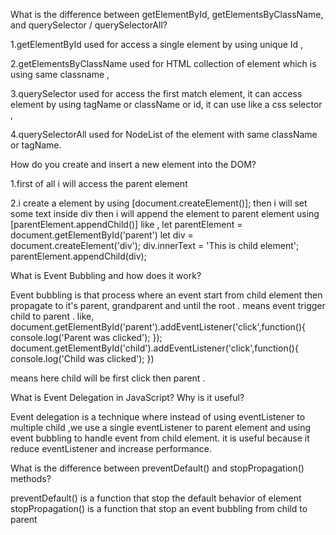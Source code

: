 What is the difference between getElementById, getElementsByClassName, and querySelector / querySelectorAll?

  1.getElementById used for access a single element by using unique Id ,
  
  2.getElementsByClassName used for HTML collection of element which is using same classname ,
  
  3.querySelector used for access the first match element, it can access element by using tagName or className or id, it can use like a css selector ,
 
  4.querySelectorAll used for NodeList of the element with same className or tagName.

How do you create and insert a new element into the DOM?
  
  1.first of all i will access the parent element 
        
  2.i create a element by using [document.createElement()];
   then i will set some text inside div then i will append the element to parent element using [parentElement.appendChild()]
            like , 
            let parentElement = document.getElementById('parent')
            let div = document.createElement('div');
            div.innerText = 'This is child element';
            parentElement.appendChild(div);

What is Event Bubbling and how does it work?

 Event bubbling is that process where an event start from child element then propagate to it's parent, grandparent and until the root . means event trigger child to parent .
        like,
    document.getElementById('parent').addEventListener('click',function(){
        console.log('Parent was clicked');
    });
    document.getElementById('child').addEventListener('click',function(){
        console.log('Child was clicked');
    })

   means here child will be first click then parent .
 
What is Event Delegation in JavaScript? Why is it useful?

Event delegation is a technique where instead of using eventListener to multiple child ,we use a single eventListener to parent element and using event bubbling to handle event from child element. it is useful because it reduce eventListener and increase performance.

What is the difference between preventDefault() and stopPropagation() methods?

preventDefault() is a function that stop the default behavior of element
stopPropagation() is a function that stop an event bubbling from child to parent
